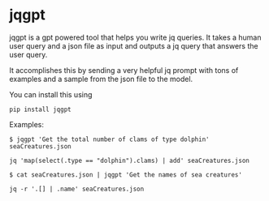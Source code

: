 # jqgpt

jqgpt is a gpt powered tool that helps you write jq queries. It takes a human user query and a json file as input and outputs a jq query that answers the user query.

It accomplishes this by sending a very helpful jq prompt with tons of examples and a sample from the json file to the model.

You can install this using

```
pip install jqgpt
```

Examples:

```
$ jqgpt 'Get the total number of clams of type dolphin' seaCreatures.json

jq 'map(select(.type == "dolphin").clams) | add' seaCreatures.json
```

```
$ cat seaCreatures.json | jqgpt 'Get the names of sea creatures'

jq -r '.[] | .name' seaCreatures.json
```

